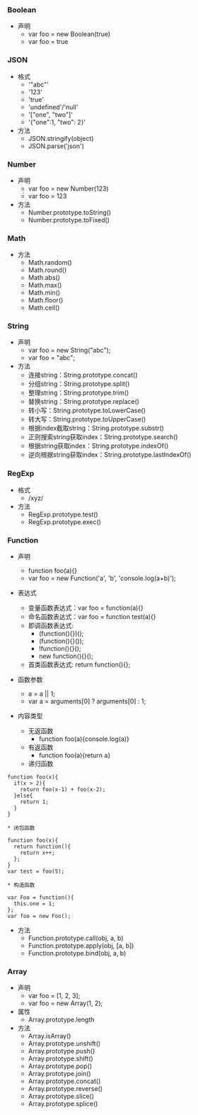 ### Boolean
* 声明
    * var foo = new Boolean(true)
    * var foo = true

### JSON
* 格式
    * '"abc"'
    * '123'
    * 'true'
    * 'undefined'/'null'
    * '["one", "two"]'
    * '{"one":1, "two": 2}'
* 方法
    * JSON.stringify(object)
    * JSON.parse('json')

### Number
* 声明
    * var foo = new Number(123)
    * var foo = 123
* 方法
    * Number.prototype.toString()
    * Number.prototype.toFixed()

### Math
* 方法
    * Math.random()
    * Math.round()
    * Math.abs()
    * Math.max()
    * Math.min()
    * Math.floor()
    * Math.ceil()

### String
* 声明
    * var foo = new String("abc");
    * var foo = "abc";
* 方法
    * 连接string：String.prototype.concat()
    * 分组string：String.prototype.split()
    * 整理string：String.prototype.trim()
    * 替换string：String.prototype.replace()
    * 转小写：String.prototype.toLowerCase()
    * 转大写：String.prototype.toUpperCase()
    * 根据index截取string：String.prototype.substr()
    * 正则搜索string获取index：String.prototype.search()
    * 根据string获取index：String.prototype.indexOf()
    * 逆向根据string获取index：String.prototype.lastIndexOf()

### RegExp
* 格式
    * /xyz/
* 方法
    * RegExp.prototype.test()
    * RegExp.prototype.exec()

### Function
* 声明
    * function foo(a){}
    * var foo = new Function('a', 'b', 'console.log(a+b)');

* 表达式
    * 变量函数表达式：var foo = function(a){}
    * 命名函数表达式：var foo = function test(a){}
    * 即调函数表达式:
        * (function(){})();
        * (function(){}());
        * !function(){}();
        * new function(){}();
    * 首类函数表达式: return function(){};

* 函数参数
    * a = a || 1;
    * var a = arguments[0] ? arguments[0] : 1;

* 内容类型
    * 无返函数
        * function foo(a){console.log(a)}
    * 有返函数
        * function foo(a){return a}
    * 递归函数
```
function foo(x){
  if(x > 2){
    return foo(x-1) + foo(x-2);
  }else{
    return 1;
  }
}
```
    * 闭包函数
```
function foo(x){
  return function(){
    return x++;
  };
}
var test = foo(5);
```
    * 构造函数
```
var Foo = function(){
  this.one = 1;
};
var foo = new Foo();
```

* 方法
    * Function.prototype.call(obj, a, b)
    * Function.prototype.apply(obj, [a, b])
    * Function.prototype.bind(obj, a, b)

### Array
* 声明
    * var foo = [1, 2, 3];
    * var foo = new Array(1, 2);
* 属性
    * Array.prototype.length
* 方法
    * Array.isArray()
    * Array.prototype.unshift()
    * Array.prototype.push()
    * Array.prototype.shift()
    * Array.prototype.pop()
    * Array.prototype.join()
    * Array.prototype.concat()
    * Array.prototype.reverse()
    * Array.prototype.slice()
    * Array.prototype.splice()
